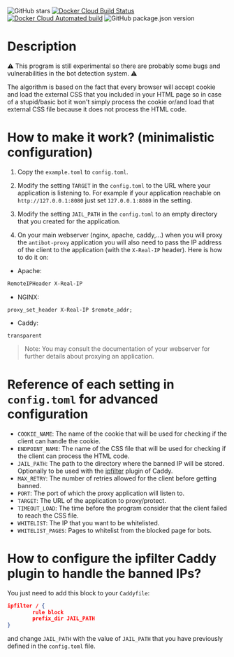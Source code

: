 ![GitHub stars](https://img.shields.io/github/stars/unixfox/antibot-proxy.svg?style=social) [![Docker Cloud Build Status](https://img.shields.io/docker/cloud/build/unixfox/antibot-proxy.svg)](https://hub.docker.com/r/unixfox/antibot-proxy) [![Docker Cloud Automated build](https://img.shields.io/docker/cloud/automated/unixfox/antibot-proxy.svg)](https://hub.docker.com/r/unixfox/antibot-proxy) ![GitHub package.json version](https://img.shields.io/github/package-json/v/unixfox/antibot-proxy.svg)

# Description

:warning: This program is still experimental so there are probably some bugs and vulnerabilities in the bot detection system. :warning:

The algorithm is based on the fact that every browser will accept cookie and load the external CSS that you included in your HTML page so in case of a stupid/basic bot it won't simply process the cookie or/and load that external CSS file because it does not process the HTML code.

# How to make it work? (minimalistic configuration)

1. Copy the `example.toml` to `config.toml`.

2. Modify the setting `TARGET` in the `config.toml` to the URL where your application is listening to. For example if your application reachable on `http://127.0.0.1:8080` just set `127.0.0.1:8080` in the setting.

3. Modify the setting `JAIL_PATH` in the `config.toml` to an empty directory that you created for the application.

3. On your main webserver (nginx, apache, caddy,...) when you will proxy the `antibot-proxy` application you will also need to pass the IP address of the client to the application (with the `X-Real-IP` header). Here is how to do it on:
- Apache:

```apache
RemoteIPHeader X-Real-IP
```

- NGINX:

```nginx
proxy_set_header X-Real-IP $remote_addr;
```

- Caddy:

```caddy
transparent
```
> Note: You may consult the documentation of your webserver for further details about proxying an application.

# Reference of each setting in `config.toml` for advanced configuration

- `COOKIE_NAME`: The name of the cookie that will be used for checking if the client can handle the cookie.
- `ENDPOINT_NAME`: The name of the CSS file that will be used for checking if the client can process the HTML code.
- `JAIL_PATH`: The path to the directory where the banned IP will be stored. Optionally to be used with the [ipfilter](https://caddyserver.com/docs/http.ipfilter) plugin of Caddy.
- `MAX_RETRY`: The number of retries allowed for the client before getting banned.
- `PORT`: The port of which the proxy application will listen to.
- `TARGET`: The URL of the application to proxy/protect.
- `TIMEOUT_LOAD`: The time before the program consider that the client failed to reach the CSS file.
- `WHITELIST`: The IP that you want to be whitelisted.
- `WHITELIST_PAGES`: Pages to whitelist from the blocked page for bots.


# How to configure the ipfilter Caddy plugin to handle the banned IPs?

You just need to add this block to your `Caddyfile`:
````JSON
ipfilter / {
		rule block
		prefix_dir JAIL_PATH
}
````
and change `JAIL_PATH` with the value of `JAIL_PATH` that you have previously defined in the `config.toml` file.
